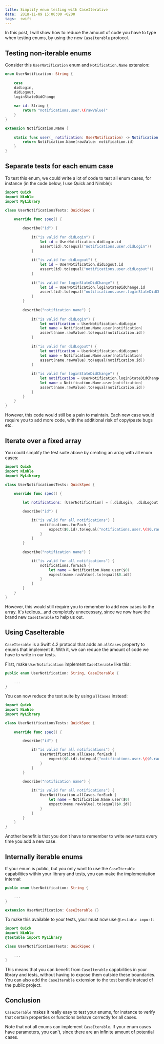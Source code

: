 ```yaml
---
title: Simplify enum testing with CaseIterative
date:  2018-11-09 15:00:00 +0200
tags:  swift
---
```


In this post, I will show how to reduce the amount of code you have to type when
testing enums, by using the new `CaseIterable` protocol.


## Testing non-iterable enums

Consider this `UserNotification` enum and `Notification.Name` extension:

```swift
enum UserNotification: String {
    
    case
    didLogin,
    didLogout,
    loginStateDidChange
    
    var id: String {
        return "notifications.user.\(rawValue)"
    }
}

extension Notification.Name {
    
    static func user(_ notification: UserNotification) -> Notification.Name {
        return Notification.Name(rawValue: notification.id)
    }
}
```


## Separate tests for each enum case

To test this enum, we could write a lot of code to test all enum cases, for
instance (in the code below, I use Quick and Nimble):

```swift
import Quick
import Nimble
import MyLibrary

class UserNotificationsTests: QuickSpec {
    
    override func spec() {

        describe("id") {
            
            it("is valid for didLogin") {
                let id = UserNotification.didLogin.id
                assert(id).to(equal("notifications.user.didLogin"))
            }
            
            it("is valid for didLogout") {
                let id = UserNotification.didLogout.id
                assert(id).to(equal("notifications.user.didLogout"))
            }
            
            it("is valid for loginStateDidChange") {
                let id = UserNotification.loginStateDidChange.id
                assert(id).to(equal("notifications.user.loginStateDidChange"))
            }
        }
        
        describe("notification name") {
            
            it("is valid for didLogin") {
                let notification = UserNotification.didLogin
                let name = Notification.Name.user(notification)
                assert(name.rawValue).to(equal(notification.id))
            }
            
            it("is valid for didLogout") {
                let notification = UserNotification.didLogout
                let name = Notification.Name.user(notification)
                assert(name.rawValue).to(equal(notification.id))
            }
            
            it("is valid for loginStateDidChange") {
                let notification = UserNotification.loginStateDidChange
                let name = Notification.Name.user(notification)
                assert(name.rawValue).to(equal(notification.id))
            }
        }
    }
}
```

However, this code would still be a pain to maintain. Each new case would require
you to add more code, with the additional risk of copy/paste bugs etc. 


## Iterate over a fixed array

You could simplify the test suite above by creating an array with all enum cases:

```swift
import Quick
import Nimble
import MyLibrary

class UserNotificationsTests: QuickSpec {
    
    override func spec() {

        let notifications: [UserNotification] = [.didLogin, .didLogout, .loginStateDidChange]

        describe("id") {

            it("is valid for all notifications") {
                notifications.forEach {
                    expect($0.id).to(equal("notifications.user.\($0.rawValue)"))
                }
            }
        }
        
        describe("notification name") {

            it("is valid for all notifications") {
                notifications.forEach {
                    let name = Notification.Name.user($0)
                    expect(name.rawValue).to(equal($0.id))
                }
            }
        }
    }
}
```

However, this would still require you to remember to add new cases to the
array. It's tedious...and completely unnecessary, since we now have the
brand new `CaseIterable` to help us out.


## Using CaseIterable

`CaseIterable` is a Swift 4.2 protocol that adds an `allCases` property to enums
that implement it. With it, we can reduce the amount of code we have to write in
our tests.

First, make `UserNotification` implement `CaseIterable` like this:

```swift
public enum UserNotification: String, CaseIterable {
    
    ...
}
```

You can now reduce the test suite by using `allCases` instead:

```swift
import Quick
import Nimble
import MyLibrary

class UserNotificationsTests: QuickSpec {
    
    override func spec() {

        describe("id") {

            it("is valid for all notifications") {
                UserNotification.allCases.forEach {
                    expect($0.id).to(equal("notifications.user.\($0.rawValue)"))
                }
            }
        }
        
        describe("notification name") {

            it("is valid for all notifications") {
                UserNotification.allCases.forEach {
                    let name = Notification.Name.user($0)
                    expect(name.rawValue).to(equal($0.id))
                }
            }
        }
    }
}
```

Another benefit is that you don't have to remember to write new tests every time
you add a new case.


## Internally iterable enums

If your enum is public, but you only want to use the `CaseIterable` capabilities
within your library and tests, you can make the implementation internal:


```swift
public enum UserNotification: String {   

    ...
}

extension UserNotification: CaseIterable {}
```

To make this available to your tests, your must now use `@testable import`:

```swift
import Quick
import Nimble
@testable import MyLibrary

class UserNotificationsTests: QuickSpec {
    
    ...
}
```

This means that you can benefit from `CaseIterable` capabilities in your library
and tests, without having to expose them outside these boundaries. You can also
add the `CaseIterable` extension to the test bundle instead of the public project.


## Conclusion

`CaseIterable` makes it really easy to test your enums, for instance to verify 
that certain properties or functions behave correctly for all cases.

Note that not all enums can implement `CaseIterable`. If your enum cases have
parameters, you can't, since there are an infinite amount of potential cases.